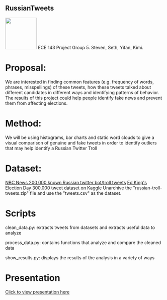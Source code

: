 ## RussianTweets
<img src="https://www.stickpng.com/assets/images/580b57fcd9996e24bc43c53e.png"
width="100" height="100" />
ECE 143 Project Group 5.
Steven, Seth, Yifan, Kimi.

# Proposal:

We are interested in finding common features (e.g. frequency of words, phrases,
misspellings) of these tweets, how these tweets talked about different
candidates in different ways and identifying patterns of behavior. The results
of this project could help people identify fake news and prevent them from
affecting elections.

# Method:

We will be using histograms, bar charts and static word clouds to give a visual
comparison of genuine and fake tweets in order to identify outliers that may
help identify a Russian Twitter Troll

# Dataset:

[NBC News 200,000 known Russian twitter bot/troll tweets](https://www.nbcnews.com/tech/social-media/now-available-more-200-000-deleted-russian-troll-tweets-n844731 "NBC News")
[Ed King's Election Day 300,000 tweet dataset on Kaggle](https://www.kaggle.com/kinguistics/election-day-tweets#election_day_tweets.csv "Kaggle")
Unarchive the "russian-troll-tweets.zip" file and use the "tweets.csv" as the dataset.

# Scripts

clean_data.py: extracts tweets from datasets and extracts useful data to analyze

process_data.py: contains functions that analyze and compare the cleaned data

show_results.py: displays the results of the analysis in a variety of ways

# Presentation

[Click to view presentation here](../blob/master/README.md)
